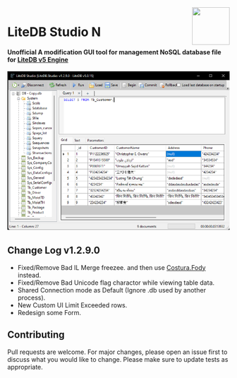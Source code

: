 <img src="https://github.com/KravitzMC/LiteDB.Studio/blob/main/172976723.png" width="85" height="85" align="right">

# LiteDB Studio N

#### Unofficial A modification GUI tool for management NoSQL database file for [LiteDB v5 Engine](https://www.litedb.org)

![](https://github.com/KravitzMC/LiteDB.Studio/blob/main/screenshot.png)

## Change Log v1.2.9.0
- Fixed/Remove Bad IL Merge freezee. and then use [Costura.Fody](https://github.com/Fody/Costura) instead.
- Fixed/Remove Bad Unicode flag charactor while viewing table data.
- Shared Connection mode as Default (Ignore .db used by another process).
- New Custom UI Limit Exceeded rows.
- Redesign some Form.


## Contributing
Pull requests are welcome. For major changes, please open an issue first to discuss what you would like to change.
Please make sure to update tests as appropriate.
